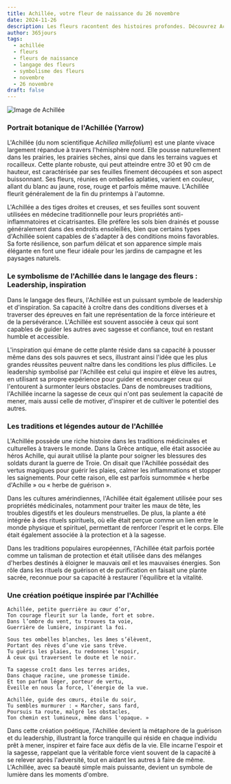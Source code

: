 ```yaml
---
title: Achillée, votre fleur de naissance du 26 novembre
date: 2024-11-26
description: Les fleurs racontent des histoires profondes. Découvrez Achillée, votre fleur de naissance du 26 novembre, ses symboles et récits fascinants. Plongez dans sa signification et son langage unique dans l'art floral.
author: 365jours
tags:
  - achillée
  - fleurs
  - fleurs de naissance
  - langage des fleurs
  - symbolisme des fleurs
  - novembre
  - 26 novembre
draft: false
---
```



![Image de Achillée](https://cdn.pixabay.com/photo/2018/09/16/11/10/yarrow-plant-3681169_640.jpg#center)


### Portrait botanique de l'Achillée (Yarrow)

L'Achillée (du nom scientifique _Achillea millefolium_) est une plante vivace largement répandue à travers l'hémisphère nord. Elle pousse naturellement dans les prairies, les prairies sèches, ainsi que dans les terrains vagues et rocailleux. Cette plante robuste, qui peut atteindre entre 30 et 90 cm de hauteur, est caractérisée par ses feuilles finement découpées et son aspect buissonnant. Ses fleurs, réunies en ombelles aplaties, varient en couleur, allant du blanc au jaune, rose, rouge et parfois même mauve. L'Achillée fleurit généralement de la fin du printemps à l'automne.

L'Achillée a des tiges droites et creuses, et ses feuilles sont souvent utilisées en médecine traditionnelle pour leurs propriétés anti-inflammatoires et cicatrisantes. Elle préfère les sols bien drainés et pousse généralement dans des endroits ensoleillés, bien que certains types d'Achillée soient capables de s'adapter à des conditions moins favorables. Sa forte résilience, son parfum délicat et son apparence simple mais élégante en font une fleur idéale pour les jardins de campagne et les paysages naturels.

### Le symbolisme de l'Achillée dans le langage des fleurs : Leadership, inspiration

Dans le langage des fleurs, l'Achillée est un puissant symbole de leadership et d'inspiration. Sa capacité à croître dans des conditions diverses et à traverser des épreuves en fait une représentation de la force intérieure et de la persévérance. L'Achillée est souvent associée à ceux qui sont capables de guider les autres avec sagesse et confiance, tout en restant humble et accessible.

L'inspiration qui émane de cette plante réside dans sa capacité à pousser même dans des sols pauvres et secs, illustrant ainsi l'idée que les plus grandes réussites peuvent naître dans les conditions les plus difficiles. Le leadership symbolisé par l'Achillée est celui qui inspire et élève les autres, en utilisant sa propre expérience pour guider et encourager ceux qui l'entourent à surmonter leurs obstacles. Dans de nombreuses traditions, l'Achillée incarne la sagesse de ceux qui n'ont pas seulement la capacité de mener, mais aussi celle de motiver, d'inspirer et de cultiver le potentiel des autres.

### Les traditions et légendes autour de l'Achillée

L'Achillée possède une riche histoire dans les traditions médicinales et culturelles à travers le monde. Dans la Grèce antique, elle était associée au héros Achille, qui aurait utilisé la plante pour soigner les blessures des soldats durant la guerre de Troie. On disait que l'Achillée possédait des vertus magiques pour guérir les plaies, calmer les inflammations et stopper les saignements. Pour cette raison, elle est parfois surnommée « herbe d'Achille » ou « herbe de guérison ».

Dans les cultures amérindiennes, l'Achillée était également utilisée pour ses propriétés médicinales, notamment pour traiter les maux de tête, les troubles digestifs et les douleurs menstruelles. De plus, la plante a été intégrée à des rituels spirituels, où elle était perçue comme un lien entre le monde physique et spirituel, permettant de renforcer l'esprit et le corps. Elle était également associée à la protection et à la sagesse.

Dans les traditions populaires européennes, l'Achillée était parfois portée comme un talisman de protection et était utilisée dans des mélanges d'herbes destinés à éloigner le mauvais œil et les mauvaises énergies. Son rôle dans les rituels de guérison et de purification en faisait une plante sacrée, reconnue pour sa capacité à restaurer l'équilibre et la vitalité.

### Une création poétique inspirée par l'Achillée

```
Achillée, petite guerrière au cœur d’or,
Ton courage fleurit sur la lande, fort et sobre.
Dans l’ombre du vent, tu trouves ta voie,
Guerrière de lumière, inspirant la foi.

Sous tes ombelles blanches, les âmes s’élèvent,
Portant des rêves d’une vie sans trêve.
Tu guéris les plaies, tu redonnes l'espoir,
À ceux qui traversent le doute et le noir.

Ta sagesse croît dans les terres arides,
Dans chaque racine, une promesse timide.
Et ton parfum léger, porteur de vertu,
Éveille en nous la force, l’énergie de la vue.

Achillée, guide des cœurs, étoile du soir,
Tu sembles murmurer : « Marcher, sans fard,
Poursuis ta route, malgré les obstacles,
Ton chemin est lumineux, même dans l'opaque. »
```

Dans cette création poétique, l'Achillée devient la métaphore de la guérison et du leadership, illustrant la force tranquille qui réside en chaque individu prêt à mener, inspirer et faire face aux défis de la vie. Elle incarne l'espoir et la sagesse, rappelant que la véritable force vient souvent de la capacité à se relever après l'adversité, tout en aidant les autres à faire de même. L'Achillée, avec sa beauté simple mais puissante, devient un symbole de lumière dans les moments d'ombre.


